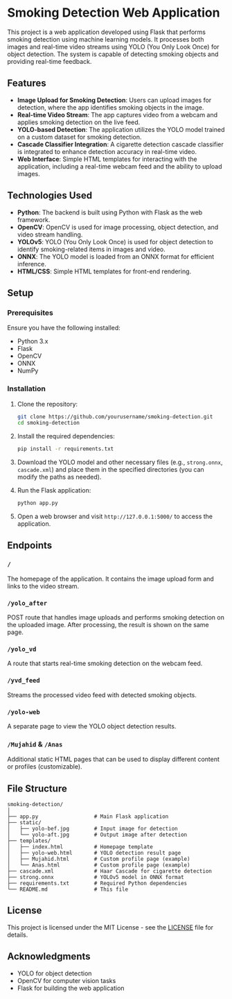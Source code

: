 # Smoking Detection Web Application

This project is a web application developed using Flask that performs smoking detection using machine learning models. It processes both images and real-time video streams using YOLO (You Only Look Once) for object detection. The system is capable of detecting smoking objects and providing real-time feedback.

## Features

- **Image Upload for Smoking Detection**: Users can upload images for detection, where the app identifies smoking objects in the image.
- **Real-time Video Stream**: The app captures video from a webcam and applies smoking detection on the live feed.
- **YOLO-based Detection**: The application utilizes the YOLO model trained on a custom dataset for smoking detection.
- **Cascade Classifier Integration**: A cigarette detection cascade classifier is integrated to enhance detection accuracy in real-time video.
- **Web Interface**: Simple HTML templates for interacting with the application, including a real-time webcam feed and the ability to upload images.

## Technologies Used

- **Python**: The backend is built using Python with Flask as the web framework.
- **OpenCV**: OpenCV is used for image processing, object detection, and video stream handling.
- **YOLOv5**: YOLO (You Only Look Once) is used for object detection to identify smoking-related items in images and video.
- **ONNX**: The YOLO model is loaded from an ONNX format for efficient inference.
- **HTML/CSS**: Simple HTML templates for front-end rendering.

## Setup

### Prerequisites

Ensure you have the following installed:

- Python 3.x
- Flask
- OpenCV
- ONNX
- NumPy

### Installation

1. Clone the repository:
   ```bash
   git clone https://github.com/yourusername/smoking-detection.git
   cd smoking-detection
   ```

2. Install the required dependencies:
   ```bash
   pip install -r requirements.txt
   ```

3. Download the YOLO model and other necessary files (e.g., `strong.onnx`, `cascade.xml`) and place them in the specified directories (you can modify the paths as needed).

4. Run the Flask application:
   ```bash
   python app.py
   ```

5. Open a web browser and visit `http://127.0.0.1:5000/` to access the application.

## Endpoints

### `/`

The homepage of the application. It contains the image upload form and links to the video stream.

### `/yolo_after`

POST route that handles image uploads and performs smoking detection on the uploaded image. After processing, the result is shown on the same page.

### `/yolo_vd`

A route that starts real-time smoking detection on the webcam feed.

### `/yvd_feed`

Streams the processed video feed with detected smoking objects.

### `/yolo-web`

A separate page to view the YOLO object detection results.

### `/Mujahid` & `/Anas`

Additional static HTML pages that can be used to display different content or profiles (customizable).

## File Structure

```
smoking-detection/
│
├── app.py                  # Main Flask application
├── static/
│   ├── yolo-bef.jpg        # Input image for detection
│   └── yolo-aft.jpg        # Output image after detection
├── templates/
│   ├── index.html          # Homepage template
│   ├── yolo-web.html       # YOLO detection result page
│   ├── Mujahid.html        # Custom profile page (example)
│   └── Anas.html           # Custom profile page (example)
├── cascade.xml             # Haar Cascade for cigarette detection
├── strong.onnx             # YOLOv5 model in ONNX format
├── requirements.txt        # Required Python dependencies
└── README.md               # This file
```

## License

This project is licensed under the MIT License - see the [LICENSE](LICENSE) file for details.

## Acknowledgments

- YOLO for object detection
- OpenCV for computer vision tasks
- Flask for building the web application
```
